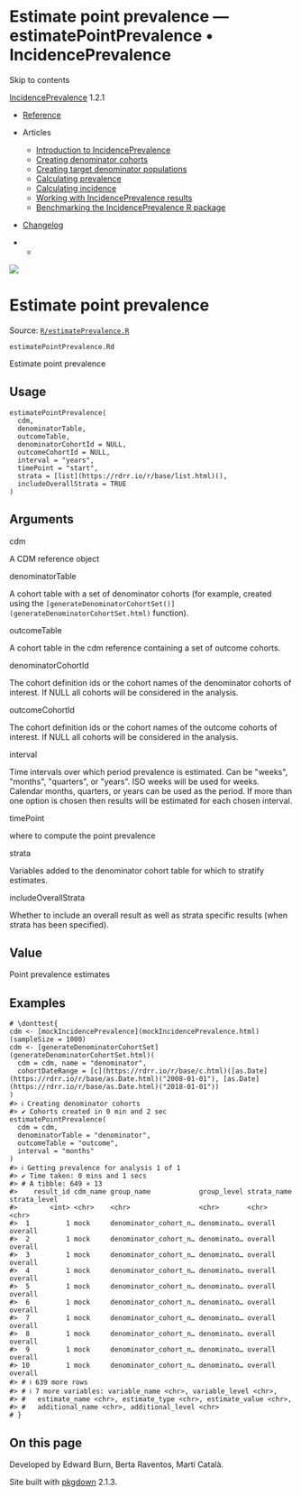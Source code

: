 # Estimate point prevalence — estimatePointPrevalence • IncidencePrevalence

Skip to contents

[IncidencePrevalence](../index.html) 1.2.1

  * [Reference](../reference/index.html)
  * Articles
    * [Introduction to IncidencePrevalence](../articles/a01_Introduction_to_IncidencePrevalence.html)
    * [Creating denominator cohorts](../articles/a02_Creating_denominator_populations.html)
    * [Creating target denominator populations](../articles/a03_Creating_target_denominator_populations.html)
    * [Calculating prevalence](../articles/a04_Calculating_prevalence.html)
    * [Calculating incidence](../articles/a05_Calculating_incidence.html)
    * [Working with IncidencePrevalence results](../articles/a06_Working_with_IncidencePrevalence_Results.html)
    * [Benchmarking the IncidencePrevalence R package](../articles/a07_benchmark.html)
  * [Changelog](../news/index.html)


  *   * [](https://github.com/darwin-eu/IncidencePrevalence/)



![](../logo.png)

# Estimate point prevalence

Source: [`R/estimatePrevalence.R`](https://github.com/darwin-eu/IncidencePrevalence/blob/v1.2.1/R/estimatePrevalence.R)

`estimatePointPrevalence.Rd`

Estimate point prevalence

## Usage
    
    
    estimatePointPrevalence(
      cdm,
      denominatorTable,
      outcomeTable,
      denominatorCohortId = NULL,
      outcomeCohortId = NULL,
      interval = "years",
      timePoint = "start",
      strata = [list](https://rdrr.io/r/base/list.html)(),
      includeOverallStrata = TRUE
    )

## Arguments

cdm
    

A CDM reference object

denominatorTable
    

A cohort table with a set of denominator cohorts (for example, created using the `[generateDenominatorCohortSet()](generateDenominatorCohortSet.html)` function).

outcomeTable
    

A cohort table in the cdm reference containing a set of outcome cohorts.

denominatorCohortId
    

The cohort definition ids or the cohort names of the denominator cohorts of interest. If NULL all cohorts will be considered in the analysis.

outcomeCohortId
    

The cohort definition ids or the cohort names of the outcome cohorts of interest. If NULL all cohorts will be considered in the analysis.

interval
    

Time intervals over which period prevalence is estimated. Can be "weeks", "months", "quarters", or "years". ISO weeks will be used for weeks. Calendar months, quarters, or years can be used as the period. If more than one option is chosen then results will be estimated for each chosen interval.

timePoint
    

where to compute the point prevalence

strata
    

Variables added to the denominator cohort table for which to stratify estimates.

includeOverallStrata
    

Whether to include an overall result as well as strata specific results (when strata has been specified).

## Value

Point prevalence estimates

## Examples
    
    
    # \donttest{
    cdm <- [mockIncidencePrevalence](mockIncidencePrevalence.html)(sampleSize = 1000)
    cdm <- [generateDenominatorCohortSet](generateDenominatorCohortSet.html)(
      cdm = cdm, name = "denominator",
      cohortDateRange = [c](https://rdrr.io/r/base/c.html)([as.Date](https://rdrr.io/r/base/as.Date.html)("2008-01-01"), [as.Date](https://rdrr.io/r/base/as.Date.html)("2018-01-01"))
    )
    #> ℹ Creating denominator cohorts
    #> ✔ Cohorts created in 0 min and 2 sec
    estimatePointPrevalence(
      cdm = cdm,
      denominatorTable = "denominator",
      outcomeTable = "outcome",
      interval = "months"
    )
    #> ℹ Getting prevalence for analysis 1 of 1
    #> ✔ Time taken: 0 mins and 1 secs
    #> # A tibble: 649 × 13
    #>    result_id cdm_name group_name            group_level strata_name strata_level
    #>        <int> <chr>    <chr>                 <chr>       <chr>       <chr>       
    #>  1         1 mock     denominator_cohort_n… denominato… overall     overall     
    #>  2         1 mock     denominator_cohort_n… denominato… overall     overall     
    #>  3         1 mock     denominator_cohort_n… denominato… overall     overall     
    #>  4         1 mock     denominator_cohort_n… denominato… overall     overall     
    #>  5         1 mock     denominator_cohort_n… denominato… overall     overall     
    #>  6         1 mock     denominator_cohort_n… denominato… overall     overall     
    #>  7         1 mock     denominator_cohort_n… denominato… overall     overall     
    #>  8         1 mock     denominator_cohort_n… denominato… overall     overall     
    #>  9         1 mock     denominator_cohort_n… denominato… overall     overall     
    #> 10         1 mock     denominator_cohort_n… denominato… overall     overall     
    #> # ℹ 639 more rows
    #> # ℹ 7 more variables: variable_name <chr>, variable_level <chr>,
    #> #   estimate_name <chr>, estimate_type <chr>, estimate_value <chr>,
    #> #   additional_name <chr>, additional_level <chr>
    # }
    

## On this page

Developed by Edward Burn, Berta Raventos, Martí Català.

Site built with [pkgdown](https://pkgdown.r-lib.org/) 2.1.3.
